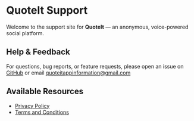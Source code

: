 # QuoteIt Support

Welcome to the support site for **QuoteIt** — an anonymous, voice-powered social platform.  

## Help & Feedback

For questions, bug reports, or feature requests, please open an issue on [GitHub](https://github.com/JonahBlackmon/QuoteIt/issues) or email [quoteitappinformation@gmail.com](mailto:quoteitappinformation@gmail.com)

## Available Resources

- [Privacy Policy](./privacy-policy.md)
- [Terms and Conditions](./terms-and-conditions.md)
